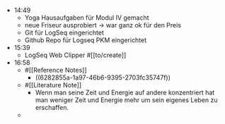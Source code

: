 - 14:49
	- Yoga Hausaufgaben für Modul IV gemacht
	- neue Friseur ausprobiert -> war ganz ok für den Preis
	- Git für LogSeq eingerichtet
	- Github Repo für Logseq PKM eingerichtet
- 15:39
	- LogSeq Web Clipper #[[to/create]]
- 16:58
	- #[[Reference Notes]]
		- ((6282855a-1a97-46b6-9395-2703fc35747f))
	- #[[Literature Note]]
		- Wenn man seine Zeit und Energie auf andere konzentriert hat man weniger Zeit und Energie mehr um sein eigenes Leben zu erschaffen.
	-